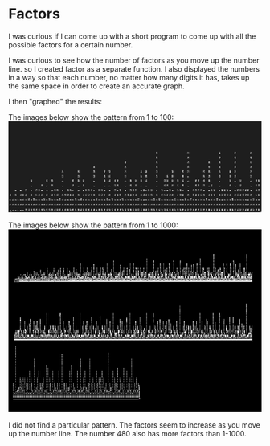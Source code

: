 # Factors

I was curious if I can come up with a short program to come up with all the possible factors for a certain number. 

I was curious to see how the number of factors as you move up the number line. so I created factor as a separate function. I also displayed the numbers in a way so that each number, no matter how many digits it has, takes up the same space in order to create an accurate graph.

I then "graphed" the results:

The images below show the pattern from 1 to 100:
![1 to 100](one.png)



The images below show the pattern from 1 to 1000:
![1 to 1000](combined.png)

I did not find a particular pattern. The factors seem to increase as you move up the number line. The number 480 also has more factors than 1-1000.
